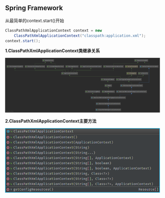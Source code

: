 ## Spring Framework
从最简单的context.start()开始
```java
ClassPathXmlApplicationContext context = new
    ClassPathXmlApplicationContext("classpath:application.xml");
context.start();
```

**1.ClassPathXmlApplicationContext类继承关系**

![](./images/diagram.png)

**2.ClassPathXmlApplicationContext主要方法**

![](./images/ClassPathXmlApplicationContext.png)

